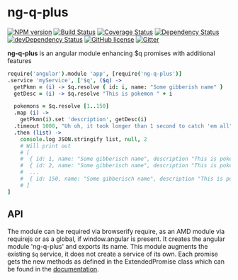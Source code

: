 # ng-q-plus
[![NPM version](https://badge.fury.io/js/ng-q-plus.svg)](https://npmjs.org/package/ng-q-plus)
[![Build Status](https://travis-ci.org/dbartholomae/ng-q-plus.svg?branch=master)](https://travis-ci.org/dbartholomae/ng-q-plus)
[![Coverage Status](https://coveralls.io/repos/dbartholomae/ng-q-plus/badge.svg?branch=master&service=github)](https://coveralls.io/github/dbartholomae/ng-q-plus?branch=master)
[![Dependency Status](https://david-dm.org/dbartholomae/ng-q-plus.svg?theme=shields.io)](https://david-dm.org/dbartholomae/ng-q-plus)
[![devDependency Status](https://david-dm.org/dbartholomae/ng-q-plus/dev-status.svg)](https://david-dm.org/dbartholomae/ng-q-plus#info=devDependencies)
[![GitHub license](https://img.shields.io/github/license/dbartholomae/ng-q-plus.svg)]()
[![Gitter](https://badges.gitter.im/dbartholomae/ng-q-plus.svg)](https://gitter.im/dbartholomae/ng-q-plus?utm_source=badge&utm_medium=badge&utm_campaign=pr-badge)

**ng-q-plus** is an angular module enhancing $q promises with additional features

```coffeescript
require('angular').module 'app', [require('ng-q-plus')]
.service 'myService', ['$q', ($q) ->
  getPkmn = (i) -> $q.resolve { id: i, name: "Some gibberish name" }
  getDesc = (i) -> $q.resolve "This is pokemon " + i

  pokemons = $q.resolve [1..150]
  .map (i) ->
    getPkmn(i).set 'description', getDesc(i)
  .timeout 1000, "Uh oh, it took longer than 1 second to catch 'em all"
  .then (list) ->
    console.log JSON.stringify list, null, 2
    # Will print out
    # [
    #  { id: 1, name: "Some gibberisch name", description "This is pokemon 1" }
    #  { id: 2, name: "Some gibberisch name", description "This is pokemon 2" }
    #  ...
    #  { id: 150, name: "Some gibberisch name", description "This is pokemon 150" }
    # ]
]
```

## API

The module can be required via browserify require, as an AMD module via requirejs or as a global, if window.angular is
present. It creates the angular module 'ng-q-plus' and exports its name. This module augments the existing
`$q` service, it does not create a service of its own.
Each promise gets the new methods as defined in the ExtendedPromise class which can be found in the [documentation](https://rawgit.com/dbartholomae/ng-q-plus/master/doc/index.html).
